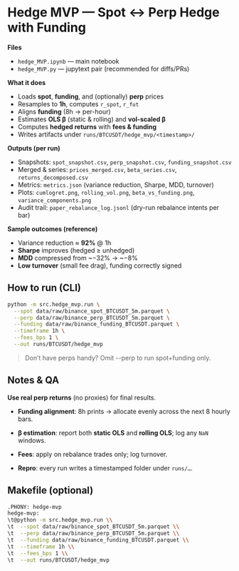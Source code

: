 # Hedge MVP — Spot ↔ Perp Hedge with Funding

**Files**
- `hedge_MVP.ipynb` — main notebook
- `hedge_MVP.py` — jupytext pair (recommended for diffs/PRs)

**What it does**
- Loads **spot**, **funding**, and (optionally) **perp** prices  
- Resamples to **1h**, computes `r_spot`, `r_fut`  
- Aligns **funding** (8h → per-hour)  
- Estimates **OLS β** (static & rolling) and **vol-scaled β**  
- Computes **hedged returns** with **fees & funding**  
- Writes artifacts under `runs/BTCUSDT/hedge_mvp/<timestamp>/`

**Outputs (per run)**
- Snapshots: `spot_snapshot.csv`, `perp_snapshot.csv`, `funding_snapshot.csv`
- Merged & series: `prices_merged.csv`, `beta_series.csv`, `returns_decomposed.csv`
- Metrics: `metrics.json` (variance reduction, Sharpe, MDD, turnover)
- Plots: `cumlogret.png`, `rolling_vol.png`, `beta_vs_funding.png`, `variance_components.png`
- Audit trail: `paper_rebalance_log.jsonl` (dry-run rebalance intents per bar)

**Sample outcomes (reference)**
- Variance reduction ≈ **92%** @ 1h  
- **Sharpe** improves (hedged ≥ unhedged)  
- **MDD** compressed from ~−32% → ~−8%  
- **Low turnover** (small fee drag), funding correctly signed

## How to run (CLI)
```bash
python -m src.hedge_mvp.run \
  --spot data/raw/binance_spot_BTCUSDT_5m.parquet \
  --perp data/raw/binance_perp_BTCUSDT_5m.parquet \
  --funding data/raw/binance_funding_BTCUSDT.parquet \
  --timeframe 1h \
  --fees_bps 1 \
  --out runs/BTCUSDT/hedge_mvp
```

> Don’t have perps handy? Omit --perp to run spot+funding only.

## Notes & QA
**Use real perp returns** (no proxies) for final results.

- **Funding alignment**: 8h prints → allocate evenly across the next 8 hourly bars.

- **β estimation**: report both **static OLS** and **rolling OLS**; log any `NaN` windows.

- **Fees**: apply on rebalance trades only; log turnover.

- **Repro**: every run writes a timestamped folder under `runs/…`.

## Makefile (optional)
```bash
.PHONY: hedge-mvp
hedge-mvp:
\t@python -m src.hedge_mvp.run \\
\t  --spot data/raw/binance_spot_BTCUSDT_5m.parquet \\
\t  --perp data/raw/binance_perp_BTCUSDT_5m.parquet \\
\t  --funding data/raw/binance_funding_BTCUSDT.parquet \\
\t  --timeframe 1h \\
\t  --fees_bps 1 \\
\t  --out runs/BTCUSDT/hedge_mvp
```
